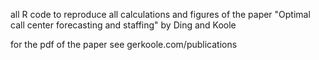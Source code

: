 all R code to reproduce all calculations and figures of the paper "Optimal call center forecasting and staffing" by Ding and Koole

for the pdf of the paper see gerkoole.com/publications
